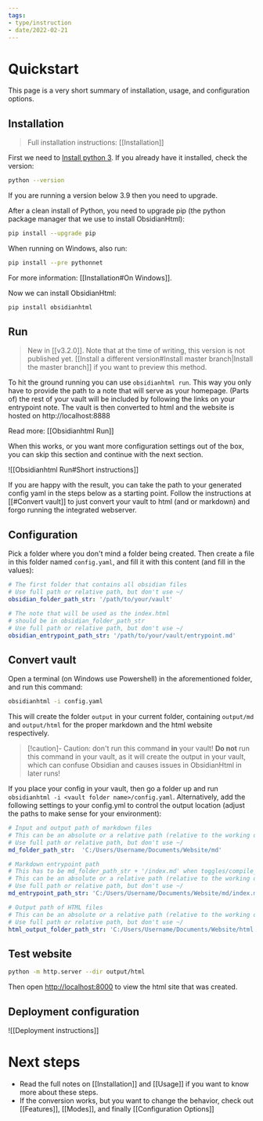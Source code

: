 ```yaml
---
tags:
- type/instruction
- date/2022-02-21
---
```


# Quickstart
This page is a very short summary of installation, usage, and configuration options.

## Installation
> Full installation instructions: [[Installation]]

First we need to [Install python 3](https://wiki.python.org/moin/BeginnersGuide/Download). If you already have it installed, check the version:

```bash
python --version
```

If you are running a version below 3.9 then you need to upgrade.

After a clean install of Python, you need to upgrade pip (the python package manager that we use to install ObsidianHtml):

```bash
pip install --upgrade pip
```

When running on Windows,  also run:

```bash
pip install --pre pythonnet
```
For more information: [[Installation#On Windows]].


Now we can install ObsidianHtml:

``` bash
pip install obsidianhtml
```

## Run
> New in [[v3.2.0]]. Note that at the time of writing, this version is not published yet. [[Install a different version#Install master branch|Install the master branch]] if you want to preview this method.

To hit the ground running you can use `obsidianhtml run`. This way you only have to provide the path to a note that will serve as your homepage. (Parts of) the rest of your vault will be included by following the links on your entrypoint note. The vault is then converted to html and the website is hosted on http://localhost:8888

Read more: [[Obsidianhtml Run]]

When this works, or you want more configuration settings out of the box, you can skip this section and continue with the next section.

![[Obsidianhtml Run#Short instructions]]

If you are happy with the result, you can take the path to your generated config yaml in the steps below as a starting point. Follow the instructions at [[#Convert vault]] to just convert your vault to html (and or markdown) and forgo running the integrated webserver.

## Configuration
Pick a folder where you don't mind a folder being created. Then create a file in this folder named `config.yaml`, and fill it with this content (and fill in the values):

``` yaml
# The first folder that contains all obsidian files
# Use full path or relative path, but don't use ~/
obsidian_folder_path_str: '/path/to/your/vault' 

# The note that will be used as the index.html 
# should be in obsidian_folder_path_str
# Use full path or relative path, but don't use ~/
obsidian_entrypoint_path_str: '/path/to/your/vault/entrypoint.md'
```

## Convert vault
Open a terminal (on Windows use Powershell) in the aforementioned folder, and run this command:
``` bash
obsidianhtml -i config.yaml
```

This will create the folder `output` in your current folder, containing `output/md` and `output/html` for the proper markdown and the html website respectively.

> [!caution]- Caution: don't run this command **in** your vault!
> **Do not** run this command in your vault, as it will create the output in your vault, which can confuse Obsidian and causes issues in ObsidianHtml in later runs!

If you place your config in your vault, then go a folder up and run `obsidianhtml -i <vault folder name>/config.yaml`. Alternatively, add the following settings to your config.yml to control the output location (adjust the paths to make sense for your environment):

``` yaml
# Input and output path of markdown files
# This can be an absolute or a relative path (relative to the working directory when calling obsidianhtml)
# Use full path or relative path, but don't use ~/
md_folder_path_str:  'C:/Users/Username/Documents/Website/md'

# Markdown entrypoint path
# This has to be md_folder_path_str + '/index.md' when toggles/compile_md == True
# This can be an absolute or a relative path (relative to the working directory when calling obsidianhtml)
# Use full path or relative path, but don't use ~/
md_entrypoint_path_str: 'C:/Users/Username/Documents/Website/md/index.md'

# Output path of HTML files
# This can be an absolute or a relative path (relative to the working directory when calling obsidianhtml)
# Use full path or relative path, but don't use ~/
html_output_folder_path_str: 'C:/Users/Username/Documents/Website/html'
```

## Test website
``` bash
python -m http.server --dir output/html
```

Then open [http://localhost:8000](http://localhost:8000) to view the html site that was created.

## Deployment configuration
![[Deployment instructions]]

# Next steps
- Read the full notes on [[Installation]] and [[Usage]] if you want to know more about these steps.
- If the conversion works, but you want to change the behavior, check out [[Features]], [[Modes]], and finally [[Configuration Options]]
